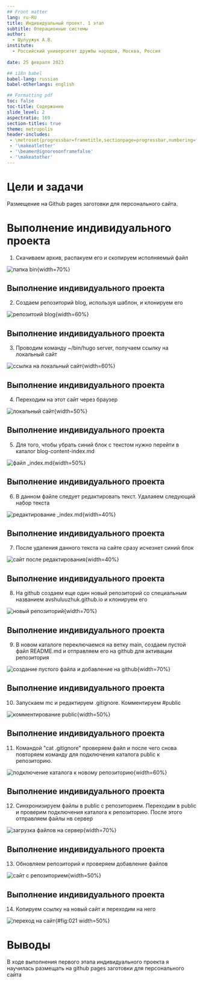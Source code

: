 ```yaml
---
## Front matter
lang: ru-RU
title: Индивидуальный проект. 1 этап
subtitle: Операционные системы 
author:
  - Шулуужук А.В. 
institute:
  - Российский университет дружбы народов, Москва, Россия
 
date: 25 февраля 2023

## i18n babel
babel-lang: russian
babel-otherlangs: english

## Formatting pdf
toc: false
toc-title: Содержание
slide_level: 2
aspectratio: 169
section-titles: true
theme: metropolis
header-includes:
 - \metroset{progressbar=frametitle,sectionpage=progressbar,numbering=fraction}
 - '\makeatletter'
 - '\beamer@ignorenonframefalse'
 - '\makeatother'
---
```


# Цели и задачи

Размещение на Github pages заготовки для персонального сайта.

# Выполнение индивидуального проекта

1. Скачиваем архив, распакуем его и скопируем исполняемый файл

![папка bin](image/2.png){width=70%}

## Выполнение индивидуального проекта

2. Cоздаем репозиторий blog, используя шаблон, и клонируем его 

![репозитоий blog](image/3.png){width=60%}

## Выполнение индивидуального проекта

3. Проводим команду ~/bin/hugo server, получаем ссылку на локальный сайт 

![ссылка на локальный сайт](image/7.png){width=60%}

## Выполнение индивидуального проекта

4. Переходим на этот сайт через браузер

![локальный сайт](image/8.png){width=50%}

## Выполнение индивидуального проекта

5. Для того, чтобы убрать синий блок с текстом нужно перейти в каталог blog-content-index.md

![файл _index.md](image/9.png){width=50%}

## Выполнение индивидуального проекта

6. В данном файле следует редактировать текст. Удалаяем следующий набор текста

![редактирование _index.md](image/10.jpg){width=40%}

## Выполнение индивидуального проекта

7. После удаления данного текста на сайте сразу исчезнет синий блок

![сайт после редактирования](image/11.png){width=40%}

## Выполнение индивидуального проекта

8. На github создаем еще один новый репозиторий со специальным названием avshuluuzhuk.github.io и клонируем его

![новый репозиторий](image/12.jpg){width=70%}

## Выполнение индивидуального проекта

9. В новом каталоге переключаемся на ветку main, создаем пустой файл README.md и отправляем его на github для активации репозитория 

![создание пустого файла и добавление на github](image/14.png){width=70%}

## Выполнение индивидуального проекта

10. Запускаем mc и редактируем .gitignore. Комментируем #public

![комментирование public](image/16.png){width=50%}

## Выполнение индивидуального проекта

11. Командой "cat .gitignore" проверяем файл и после чего снова повторяем команду для подключения каталога public к репозиторию.

![подключение каталога к новому репозиторию](image/17.jpg){width=60%}

## Выполнение индивидуального проекта

12. Синхронизируем файлы в public с репозиторием. Переходим в public и проверим подключения каталога к репозиторию. После этого отправляем файлы нв сервер

![загрузка файлов на сервер](image/19.jpg){width=70%}

## Выполнение индивидуального проекта

13. Обновляем репозиторий и проверяем добавление файлов

![сайт с репозиторием](image/20.png){width=50%}

## Выполнение индивидуального проекта

14. Копируем ссылку на новый сайт и переходим на него

![переход на сайт](image/21.png){#fig:021 width=50%}

# Выводы

В ходе выполнения первого этапа индивидуального проекта я научилась размещать на github pages заготовки для персонального сайта 

